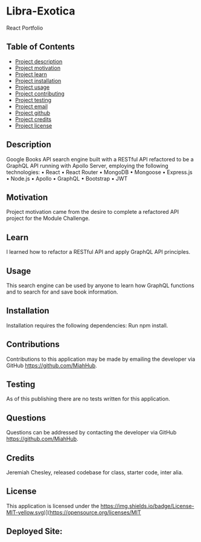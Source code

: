 # Libra-Exotica

React Portfolio

## Table of Contents

- [Project description](#Description)
- [Project motivation](#Motivation)
- [Project learn](#Learn)
- [Project installation](#Installation)
- [Project usage](#Usage)
- [Project contributing](#Contributing)
- [Project testing](#Testing)
- [Project email](#Questions)
- [Project github](#Questions)
- [Project credits](#Credits)
- [Project license](#License)

## Description

Google Books API search engine built with a RESTful API refactored to be a GraphQL API running with Apollo Server, employing the following technologies:
• React
• React Router
• MongoDB
• Mongoose
• Express.js
• Node.js
• Apollo
• GraphQL
• Bootstrap
• JWT

## Motivation

Project motivation came from the desire to complete a refactored API project for the Module Challenge.

## Learn

I learned how to refactor a RESTful API and apply GraphQL API principles.

## Usage

This search engine can be used by anyone to learn how GraphQL functions and to search for and save book information.

## Installation

Installation requires the following dependencies:
Run npm install.

## Contributions

Contributions to this application may be made by emailing the developer via GitHub https://github.com/MiahHub.

## Testing

As of this publishing there are no tests written for this application.

## Questions

Questions can be addressed by contacting the developer via GitHub https://github.com/MiahHub.

## Credits

Jeremiah Chesley, released codebase for class, starter code, inter alia.

## License

This application is licensed under the https://img.shields.io/badge/License-MIT-yellow.svg)](https://opensource.org/licenses/MIT

## Deployed Site:

